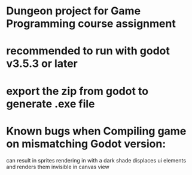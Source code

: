 # Dungeon project for Game Programming course assignment
# recommended to run with godot v3.5.3 or later 
# export the zip from godot to generate .exe file
# Known bugs when Compiling game on mismatching Godot version: 
can result in sprites rendering in with a dark shade
displaces ui elements and renders them invisible in canvas view


